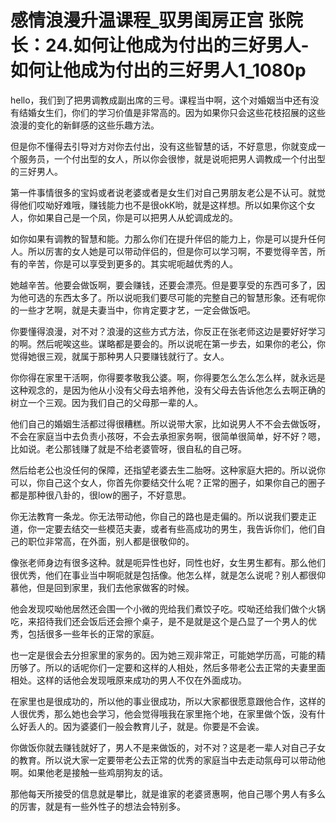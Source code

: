# 感情浪漫升温课程_驭男闺房正宫 张院长：24.如何让他成为付出的三好男人-如何让他成为付出的三好男人1_1080p

hello，我们到了把男调教成副出席的三号。课程当中啊，这个对婚姻当中还有没有结婚女生们，你们的学习价值是非常高的。因为如果你只会这些花枝招展的这些浪漫的变化的新鲜感的这些乐趣方法。

但是你不懂得去引导对方对你去付出，没有这些智慧的话，不好意思，你就变成一个服务员，一个付出型的女人，所以你会很惨，就是说呃把男人调教成一个付出型的三好男人。

第一件事情很多的宝妈或者说老婆或者是女生们对自己男朋友老公是不认可。就觉得他们哎呦好难哦，赚钱能力也不是很okK哟，就是这样想。所以如果你这个女人，你如果自己是一个凤，你是可以把男人从蛇调成龙的。

如你如果有调教的智慧和能。力那么你们在提升伴侣的能力上，你是可以提升任何人。所以厉害的女人她是可以带动伴侣的，但是你可以学习啊，不要觉得辛苦，所有的辛苦，你是可以享受到更多的。其实呢呃越优秀的人。

她越辛苦。他要会做饭啊，要会赚钱，还要会漂亮。但是要享受的东西可多了，因为他可选的东西太多了。所以说呃我们要尽可能的完整自己的智慧形象。还有呢你的一些才艺啊，就是夫妻当中，你肯定要才艺，一定会做饭吧。

你要懂得浪漫，对不对？浪漫的这些方式方法，你反正在张老师这边是要好好学习的啊。然后呢唉这些。谋略都是要会的。所以说呢在第一步去，如果你的老公，你觉得她很三观，就属于那种男人只要赚钱就行了。女人。

你你得在家里干活啊，你得要孝敬我公婆。啊，你得要怎么怎么怎么样，就永远是这种观念的，是因为他从小没有父母去培养他，没有父母去告诉他怎么去啊正确的树立一个三观。因为我们自己的父母那一辈的人。

他们自己的婚姻生活都过得很糟糕。所以说带大家，比如说男人不不会去做饭呀，不会在家庭当中去负责小孩呀，不会去承担家务啊，很简单很简单，好不好？嗯，比如说。老公那钱赚了就是不给老婆管呀，很自私的自己呀。

然后给老公也没任何的保障，还指望老婆去生二胎呀。这种家庭大把的。所以说你可以，你自己这个女人，你首先你要结交什么呢？正常的圈子，如果你自己的圈子都是那种很八卦的，很low的圈子，不好意思。

你无法教育一条龙。你无法带动他，你自己的路也是走偏的。所以说我们要走正道，你一定要去结交一些模范夫妻，或者有些高成功的男生，我告诉你们，他们自己的职位非常高，在外面，别人都是很敬仰的。

像张老师身边有很多这种。就是呃异性也好，同性也好，女生男生都有。那么他们很优秀，他们在事业当中啊呃就是包括像。他怎么样，就是怎么说呢？别人都很仰慕他，但是回到家里，我们去他家做客的时候。

他会发现哎呦他居然还会围一个小微的兜给我们煮饺子吃。哎呦还给我们做个火锅吃，来招待我们还会饭后还会擦个桌子，是不是就是这个是凸显了一个男人的优秀，包括很多一些年长的正常的家庭。

也一定是很会去分担家里的家务的。因为她三观非常正，可能她学历高，可能的精历够了。所以的话呢你们一定要和这样的人相处，然后多带老公去正常的夫妻里面相处。这样的话他会发现哦原来成功的男人不仅在外面成功。

在家里也是很成功的，所以他的事业很成功，所以大家都很愿意跟他合作，这样的人很优秀，那么她也会学习，他会觉得哦我在家里拖个地，在家里做个饭，没有什么好丢人的。因为婆婆们一般会教育儿子，就是。你要是不会诶。

你做饭你就去赚钱就好了，男人不是来做饭的，对不对？这是老一辈人对自己子女的教育。所以说大家一定要带老公去正常的优秀的家庭当中去走动氛母可以带动他啊。如果他老是接触一些鸡朋狗友的话。

那他每天所接受的信息就是攀比，就是谁家的老婆贤惠啊，他自己哪个男人有多么的厉害，就是有一些外性子的想法会特别多。

